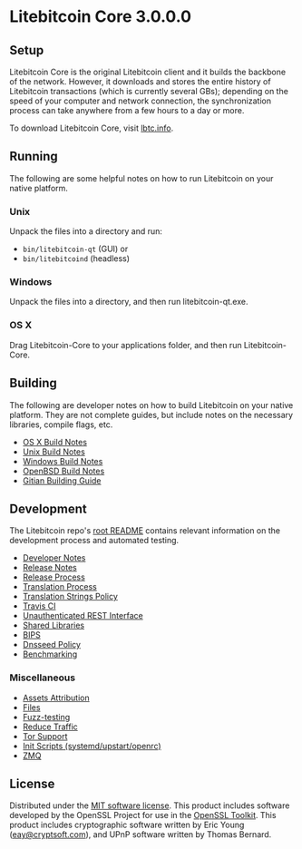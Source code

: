 Litebitcoin Core 3.0.0.0
=====================

Setup
---------------------
Litebitcoin Core is the original Litebitcoin client and it builds the backbone of the network. However, it downloads and stores the entire history of Litebitcoin transactions (which is currently several GBs); depending on the speed of your computer and network connection, the synchronization process can take anywhere from a few hours to a day or more.

To download Litebitcoin Core, visit [lbtc.info](https://lbtc.info).

Running
---------------------
The following are some helpful notes on how to run Litebitcoin on your native platform.

### Unix

Unpack the files into a directory and run:

- `bin/litebitcoin-qt` (GUI) or
- `bin/litebitcoind` (headless)

### Windows

Unpack the files into a directory, and then run litebitcoin-qt.exe.

### OS X

Drag Litebitcoin-Core to your applications folder, and then run Litebitcoin-Core.

Building
---------------------
The following are developer notes on how to build Litebitcoin on your native platform. They are not complete guides, but include notes on the necessary libraries, compile flags, etc.

- [OS X Build Notes](build-osx.md)
- [Unix Build Notes](build-unix.md)
- [Windows Build Notes](build-windows.md)
- [OpenBSD Build Notes](build-openbsd.md)
- [Gitian Building Guide](gitian-building.md)

Development
---------------------
The Litebitcoin repo's [root README](/README.md) contains relevant information on the development process and automated testing.

- [Developer Notes](developer-notes.md)
- [Release Notes](release-notes.md)
- [Release Process](release-process.md)
- [Translation Process](translation_process.md)
- [Translation Strings Policy](translation_strings_policy.md)
- [Travis CI](travis-ci.md)
- [Unauthenticated REST Interface](REST-interface.md)
- [Shared Libraries](shared-libraries.md)
- [BIPS](bips.md)
- [Dnsseed Policy](dnsseed-policy.md)
- [Benchmarking](benchmarking.md)

### Miscellaneous
- [Assets Attribution](assets-attribution.md)
- [Files](files.md)
- [Fuzz-testing](fuzzing.md)
- [Reduce Traffic](reduce-traffic.md)
- [Tor Support](tor.md)
- [Init Scripts (systemd/upstart/openrc)](init.md)
- [ZMQ](zmq.md)

License
---------------------
Distributed under the [MIT software license](/COPYING).
This product includes software developed by the OpenSSL Project for use in the [OpenSSL Toolkit](https://www.openssl.org/). This product includes
cryptographic software written by Eric Young ([eay@cryptsoft.com](mailto:eay@cryptsoft.com)), and UPnP software written by Thomas Bernard.
